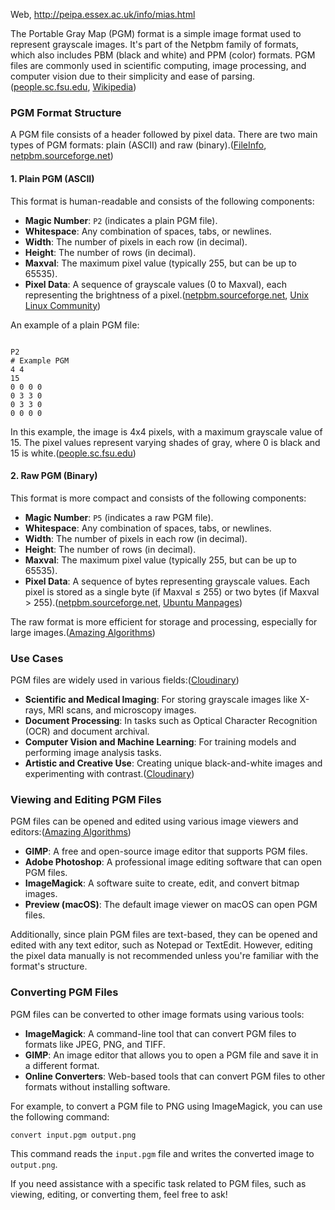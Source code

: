 Web, <http://peipa.essex.ac.uk/info/mias.html>

The Portable Gray Map (PGM) format is a simple image format used to represent grayscale images. It's part of the Netpbm family of formats, which also includes PBM (black and white) and PPM (color) formats. PGM files are commonly used in scientific computing, image processing, and computer vision due to their simplicity and ease of parsing.([people.sc.fsu.edu][1], [Wikipedia][2])

### PGM Format Structure

A PGM file consists of a header followed by pixel data. There are two main types of PGM formats: plain (ASCII) and raw (binary).([FileInfo][3], [netpbm.sourceforge.net][4])

#### 1. Plain PGM (ASCII)

This format is human-readable and consists of the following components:

* **Magic Number**: `P2` (indicates a plain PGM file).
* **Whitespace**: Any combination of spaces, tabs, or newlines.
* **Width**: The number of pixels in each row (in decimal).
* **Height**: The number of rows (in decimal).
* **Maxval**: The maximum pixel value (typically 255, but can be up to 65535).
* **Pixel Data**: A sequence of grayscale values (0 to Maxval), each representing the brightness of a pixel.([netpbm.sourceforge.net][4], [Unix Linux Community][5])

An example of a plain PGM file:

```

P2
# Example PGM
4 4
15
0 0 0 0
0 3 3 0
0 3 3 0
0 0 0 0
```

In this example, the image is 4x4 pixels, with a maximum grayscale value of 15. The pixel values represent varying shades of gray, where 0 is black and 15 is white.([people.sc.fsu.edu][1])

#### 2. Raw PGM (Binary)

This format is more compact and consists of the following components:

* **Magic Number**: `P5` (indicates a raw PGM file).
* **Whitespace**: Any combination of spaces, tabs, or newlines.
* **Width**: The number of pixels in each row (in decimal).
* **Height**: The number of rows (in decimal).
* **Maxval**: The maximum pixel value (typically 255, but can be up to 65535).
* **Pixel Data**: A sequence of bytes representing grayscale values. Each pixel is stored as a single byte (if Maxval ≤ 255) or two bytes (if Maxval > 255).([netpbm.sourceforge.net][4], [Ubuntu Manpages][6])

The raw format is more efficient for storage and processing, especially for large images.([Amazing Algorithms][7])

### Use Cases

PGM files are widely used in various fields:([Cloudinary][8])

* **Scientific and Medical Imaging**: For storing grayscale images like X-rays, MRI scans, and microscopy images.
* **Document Processing**: In tasks such as Optical Character Recognition (OCR) and document archival.
* **Computer Vision and Machine Learning**: For training models and performing image analysis tasks.
* **Artistic and Creative Use**: Creating unique black-and-white images and experimenting with contrast.([Cloudinary][8])

### Viewing and Editing PGM Files

PGM files can be opened and edited using various image viewers and editors:([Amazing Algorithms][7])

* **GIMP**: A free and open-source image editor that supports PGM files.
* **Adobe Photoshop**: A professional image editing software that can open PGM files.
* **ImageMagick**: A software suite to create, edit, and convert bitmap images.
* **Preview (macOS)**: The default image viewer on macOS can open PGM files.

Additionally, since plain PGM files are text-based, they can be opened and edited with any text editor, such as Notepad or TextEdit. However, editing the pixel data manually is not recommended unless you're familiar with the format's structure.

### Converting PGM Files

PGM files can be converted to other image formats using various tools:

* **ImageMagick**: A command-line tool that can convert PGM files to formats like JPEG, PNG, and TIFF.
* **GIMP**: An image editor that allows you to open a PGM file and save it in a different format.
* **Online Converters**: Web-based tools that can convert PGM files to other formats without installing software.

For example, to convert a PGM file to PNG using ImageMagick, you can use the following command:

```bash
convert input.pgm output.png
```

This command reads the `input.pgm` file and writes the converted image to `output.png`.

If you need assistance with a specific task related to PGM files, such as viewing, editing, or converting them, feel free to ask!

[1]: https://people.sc.fsu.edu/~jburkardt/data/pgma/pgma.html?utm_source=chatgpt.com "PGMA Files - ASCII PGM Files (Portable ..."
[2]: https://en.wikipedia.org/wiki/Netpbm?utm_source=chatgpt.com "Netpbm"
[3]: https://fileinfo.com/extension/pgm?utm_source=chatgpt.com "PGM File - What is a .pgm file and how ..."
[4]: https://netpbm.sourceforge.net/doc/pgm.html?utm_source=chatgpt.com "PGM Format Specification"
[5]: https://www.unix.com/man-page/opensolaris/5/pgm?utm_source=chatgpt.com "pgm(5) [opensolaris man page]"
[6]: https://manpages.ubuntu.com/manpages/focal/en/man5/pgm.5.html?utm_source=chatgpt.com "Ubuntu Manpage: pgm - portable graymap file format"
[7]: https://amazingalgorithms.com/file-extensions/pgm/?utm_source=chatgpt.com "PGM File - What is .pgm file and how to open it?"
[8]: https://cloudinary.com/glossary/pgm-file?utm_source=chatgpt.com "PGM File | Cloudinary"
